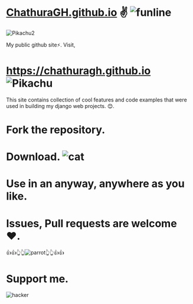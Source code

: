 # [ChathuraGH.github.io](https://chathuragh.github.io)  ✌ ![funline](https://camo.githubusercontent.com/525201e24fcf0d7d87f167b8f972bf33242f0588d8bb426b7df5e2911bcc609a/68747470733a2f2f7777772e616e696d61746564696d616765732e6f72672f646174612f6d656469612f3536322f616e696d617465642d6c696e652d696d6167652d303138342e676966)

<!---
![Pikachu](https://chathuragh.github.io/assets/Stickers-downloded-from-giphy/giphy---2022-04-06T151557.376.gif)
![Pikachu](https://chathuragh.github.io/assets/Stickers-downloded-from-giphy/giphy---2022-04-06T151623.797.gif)
giphy---2022-04-06T151550.032.gif
![Pikachu](https://chathuragh.github.io/assets/Stickers-downloded-from-giphy/giphy---2022-04-06T151550.032.gif)

![Pikachu2](https://chathuragh.github.io/assets/Stickers-downloded-from-giphy/giphy---2022-04-06T151129.867.gif)
![Pikachu2](https://chathuragh.github.io/assets/Stickers-downloded-from-giphy/giphy---2022-04-06T151717.768.gif)
![Pikachu2](https://chathuragh.github.io/assets/Stickers-downloded-from-giphy/giphy---2022-04-06T151759.757.gif)
-->


![Pikachu2](https://chathuragh.github.io/assets/Stickers-downloded-from-giphy/giphy---2022-04-06T151129.867.gif)




My public github site⚡.
Visit, 
# https://chathuragh.github.io ![Pikachu](https://github.com/Anmol-Baranwal/Cool-GIFs-For-GitHub/assets/74038190/7bb1e704-6026-48f9-8435-2f4d40101348)

This site contains collection of cool features and code examples that were used in building my django web projects. 😊. 

# Fork the repository. 
# Download. ![cat](https://github.com/Anmol-Baranwal/Cool-GIFs-For-GitHub/assets/74038190/76036311-c8ea-4247-8bf8-a7077623036c)
# Use in an anyway, anywhere as you like. 
# Issues, Pull requests are welcome ❤️.
👍👍👆👆![parrot](https://cultofthepartyparrot.com/parrots/hd/moonwalkingparrot.gif)👆👆👍👍

# Support me.

![hacker](https://user-images.githubusercontent.com/74038190/229223156-0cbdaba9-3128-4d8e-8719-b6b4cf741b67.gif)

